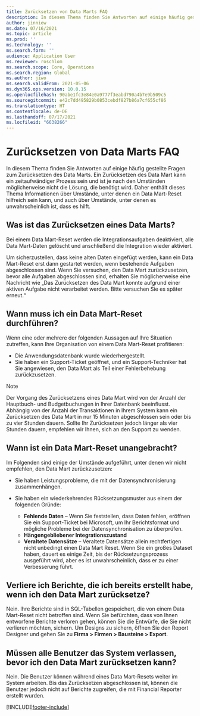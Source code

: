 ```yaml
---
title: Zurücksetzen von Data Marts FAQ
description: In diesem Thema finden Sie Antworten auf einige häufig gestellte Fragen zum Zurücksetzen des Data Marts.
author: jinniew
ms.date: 07/16/2021
ms.topic: article
ms.prod: ''
ms.technology: ''
ms.search.form: ''
audience: Application User
ms.reviewer: roschlom
ms.search.scope: Core, Operations
ms.search.region: Global
ms.author: jiwo
ms.search.validFrom: 2021-05-06
ms.dyn365.ops.version: 10.0.15
ms.openlocfilehash: 90abe1fc3e84e0a9777f3eabd790a4b7e9b509c5
ms.sourcegitcommit: e42c7dd495829b0853cebdf827b86a7cf655cf86
ms.translationtype: HT
ms.contentlocale: de-DE
ms.lasthandoff: 07/17/2021
ms.locfileid: "6638266"
---
```

# <a name="data-mart-resets-faq"></a>Zurücksetzen von Data Marts FAQ

In diesem Thema finden Sie Antworten auf einige häufig gestellte Fragen zum Zurücksetzen des Data Marts. Ein Zurücksetzen des Data Mart kann ein zeitaufwändiger Prozess sein und ist je nach den Umständen möglicherweise nicht die Lösung, die benötigt wird. Daher enthält dieses Thema Informationen über Umstände, unter denen ein Data Mart-Reset hilfreich sein kann, und auch über Umstände, unter denen es unwahrscheinlich ist, dass es hilft.

## <a name="what-is-a-data-mart-reset"></a>Was ist das Zurücksetzen eines Data Marts?

Bei einem Data Mart-Reset werden die Integrationsaufgaben deaktiviert, alle Data Mart-Daten gelöscht und anschließend die Integration wieder aktiviert.

Um sicherzustellen, dass keine alten Daten eingefügt werden, kann ein Data Mart-Reset erst dann gestartet werden, wenn bestehende Aufgaben abgeschlossen sind. Wenn Sie versuchen, den Data Mart zurückzusetzen, bevor alle Aufgaben abgeschlossen sind, erhalten Sie möglicherweise eine Nachricht wie „Das Zurücksetzen des Data Mart konnte aufgrund einer aktiven Aufgabe nicht verarbeitet werden. Bitte versuchen Sie es später erneut.“

## <a name="when-do-i-have-to-do-a-data-mart-reset"></a>Wann muss ich ein Data Mart-Reset durchführen?

Wenn eine oder mehrere der folgenden Aussagen auf Ihre Situation zutreffen, kann Ihre Organisation von einem Data Mart-Reset profitieren:

- Die Anwendungsdatenbank wurde wiederhergestellt.
- Sie haben ein Support-Ticket geöffnet, und ein Support-Techniker hat Sie angewiesen, den Data Mart als Teil einer Fehlerbehebung zurückzusetzen.
 
> [!NOTE]
> Der Vorgang des Zurücksetzens eines Data Mart wird von der Anzahl der Hauptbuch- und Budgetbuchungen in Ihrer Datenbank beeinflusst. Abhängig von der Anzahl der Transaktionen in Ihrem System kann ein Zurücksetzen des Data Mart in nur 15 Minuten abgeschlossen sein oder bis zu vier Stunden dauern. Sollte Ihr Zurücksetzen jedoch länger als vier Stunden dauern, empfehlen wir Ihnen, sich an den Support zu wenden.
 
## <a name="when-is-a-data-mart-reset-inappropriate"></a>Wann ist ein Data Mart-Reset unangebracht?

Im Folgenden sind einige der Umstände aufgeführt, unter denen wir nicht empfehlen, den Data Mart zurückzusetzen:

- Sie haben Leistungsprobleme, die mit der Datensynchronisierung zusammenhängen.
- Sie haben ein wiederkehrendes Rücksetzungsmuster aus einem der folgenden Gründe:

    - **Fehlende Daten** – Wenn Sie feststellen, dass Daten fehlen, eröffnen Sie ein Support-Ticket bei Microsoft, um Ihr Berichtsformat und mögliche Probleme bei der Datensynchronisation zu überprüfen.
    - **Hängengebliebener Integrationszustand**
    - **Veraltete Datensätze** – Veraltete Datensätze allein rechtfertigen nicht unbedingt einen Data Mart Reset. Wenn Sie ein großes Dataset haben, dauert es einige Zeit, bis der Rücksetzungsprozess ausgeführt wird, aber es ist unwahrscheinlich, dass er zu einer Verbesserung führt.

## <a name="if-i-reset-the-data-mart-will-i-lose-reports-that-ive-already-designed"></a>Verliere ich Berichte, die ich bereits erstellt habe, wenn ich den Data Mart zurücksetze?

Nein. Ihre Berichte sind in SQL-Tabellen gespeichert, die von einem Data Mart-Reset nicht betroffen sind. Wenn Sie befürchten, dass von Ihnen entworfene Berichte verloren gehen, können Sie die Entwürfe, die Sie nicht verlieren möchten, sichern. Um Designs zu sichern, öffnen Sie den Report Designer und gehen Sie zu **Firma \> Firmen \> Bausteine \> Export**.
 
## <a name="do-all-users-have-to-exit-the-system-before-i-can-reset-the-data-mart"></a>Müssen alle Benutzer das System verlassen, bevor ich den Data Mart zurücksetzen kann?

Nein. Die Benutzer können während eines Data Mart-Resets weiter im System arbeiten. Bis das Zurücksetzen abgeschlossen ist, können die Benutzer jedoch nicht auf Berichte zugreifen, die mit Financial Reporter erstellt wurden.

[!INCLUDE[footer-include](../../../includes/footer-banner.md)]
